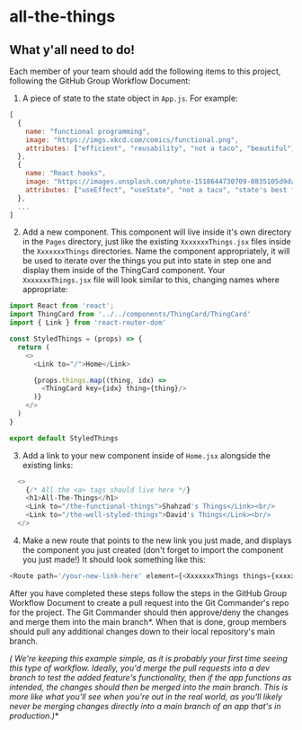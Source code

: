 # all-the-things

## What y'all need to do!

Each member of your team should add the following items to this project, following the GitHub Group Workflow Document:

1. A piece of state to the state object in `App.js`. For example:

```javascript
[
  {
    name: "functional programming",
    image: "https://imgs.xkcd.com/comics/functional.png",  
    attributes: ["efficient", "reusability", "not a taco", "beautiful"],
  },
  {
    name: "React hooks",
    image: "https://images.unsplash.com/photo-1518644730709-0835105d9daa?ixlib=rb-1.2.1&ixid=eyJhcHBfaWQiOjEyMDd9&auto=format&fit=crop&w=1950&q=80",
    attributes: ["useEffect", "useState", "not a taco", "state's best friend"], 
  },
  ...
]
```

2. Add a new component. This component will live inside it's own directory in the `Pages` directory, just like the existing `XxxxxxxThings.jsx` files inside the `XxxxxxxThings` directories. Name the component appropriately, it will be used to iterate over the things you put into state in step one and display them inside of the ThingCard component. Your `XxxxxxxThings.jsx` file will look similar to this, changing names where appropriate:
  
```javascript
import React from 'react';
import ThingCard from '../../components/ThingCard/ThingCard'
import { Link } from 'react-router-dom'

const StyledThings = (props) => {
  return (
    <>
      <Link to="/">Home</Link>

      {props.things.map((thing, idx) => 
        <ThingCard key={idx} thing={thing}/>
      )}
    </>
  )
}

export default StyledThings
```

3. Add a link to your new component inside of `Home.jsx` alongside the existing links:

```javascript
  <>
    {/* All the <a> tags should live here */}
    <h1>All-The-Things</h1>
    <Link to="/the-functional-things">Shahzad's Things</Link><br/>
    <Link to="/the-well-styled-things">David's Things</Link><br/>
  </>
```

4. Make a new route that points to the new link you just made, and displays the component you just created (don't forget to import the component you just made!) It should look something like this:

```javascript
<Route path='/your-new-link-here' element={<XxxxxxxThings things={xxxxxxxThings} />} />
```

After you have completed these steps follow the steps in the GitHub Group Workflow Document to create a pull request into the Git Commander's repo for the project. The Git Commander should then approve/deny the changes and merge them into the main branch*.  When that is done, group members should pull any additional changes down to their local repository's main branch.


**(*  We're keeping this example simple, as it is probably your first time seeing this type of workflow.  Ideally, you'd merge the pull requests into a dev branch to test the added feature's functionality, then if the app functions as intended, the changes should then be merged into the main branch.  This is more like what you'll see when you're out in the real world, as you'll likely never be merging changes directly into a main branch of an app that's in production.)**  